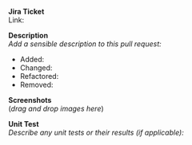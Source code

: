 **Jira Ticket**<br>
Link:

**Description**<br>
_Add a sensible description to this pull request:_
- Added: 
- Changed: 
- Refactored: 
- Removed:

**Screenshots**<br>
(_drag and drop images here_)

**Unit Test**<br>
_Describe any unit tests or their results (if applicable):_
